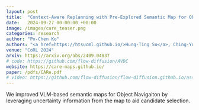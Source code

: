 ```yaml
---
layout: post
title:  "Context-Aware Replanning with Pre-Explored Semantic Map for Object Navigation"
date:   2024-09-27 00:00:00 +00:00
image: /images/care_teaser.png
categories: research
author: "Po-Chen Ko"
authors: "<a href=https://htsucml.github.io/>Hung-Ting Su</a>, Ching-Yuan Chen, <strong>Po-Chen Ko*</strong>, <a href=https://www.cmlab.csie.ntu.edu.tw/~jiafongyeh>Jia-Fong Yeh</a>, <a href=https://aliensunmin.github.io/>Min Sun</a>, <a href=https://winstonhsu.info/>Winston H. Hsu</a>""
venue: "CoRL 2024"
arxiv: https://arxiv.org/abs/2409.04837
# code: https://github.com/flow-diffusion/AVDC
website: https://care-maps.github.io/
paper: /pdfs/CARe.pdf
# video: https://github.com/flow-diffusion/flow-diffusion.github.io/assets/43379407/9aa380df-0ff7-4c41-af2d-d67d23c53e72
---
```

We improved VLM-based semantic maps for Object Navigaiton by leveraging uncertainty information from the map to aid candidate selection.